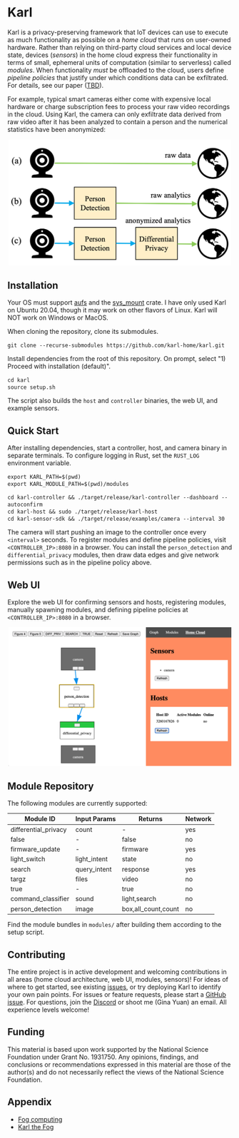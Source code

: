 # Karl
Karl is a privacy-preserving framework that IoT devices can use to execute as
much functionality as possible on a _home cloud_ that runs on user-owned hardware.
Rather than relying on third-party cloud services and local device state,
devices (_sensors_) in the home cloud express their functionality in terms
of small, ephemeral units of computation (similar to serverless) called _modules_.
When functionality _must_ be offloaded to the cloud, users define
_pipeline policies_ that justify under which conditions data can be
exfiltrated. For details, see our paper ([TBD]()).

For example, typical smart cameras either come with expensive local hardware or
charge subscription fees to process your raw video recordings in the cloud.
Using Karl, the camera can only exfiltrate data
derived from raw video after it has been analyzed to contain a person
and the numerical statistics have been anonymized:

<p align="center">
<img src="data/fig1.png" alt="pipeline policy example" width="500"/>
</p>

## Installation

Your OS must support [aufs](https://en.wikipedia.org/wiki/Aufs) and the [sys_mount](https://docs.rs/crate/sys-mount/1.2.1) crate. I have only used Karl on Ubuntu 20.04, though it may work on other flavors of Linux. Karl will NOT work on Windows or MacOS.

When cloning the repository, clone its submodules.

```
git clone --recurse-submodules https://github.com/karl-home/karl.git
```

Install dependencies from the root of this repository.
On prompt, select "1) Proceed with installation (default)".

```
cd karl
source setup.sh
```

The script also builds the `host` and `controller` binaries,
the web UI, and example sensors.

## Quick Start

After installing dependencies, start a controller, host, and camera binary in separate terminals. To configure logging in Rust, set the `RUST_LOG` environment variable.

```
export KARL_PATH=$(pwd)
export KARL_MODULE_PATH=$(pwd)/modules
```

```
cd karl-controller && ./target/release/karl-controller --dashboard --autoconfirm
cd karl-host && sudo ./target/release/karl-host
cd karl-sensor-sdk && ./target/release/examples/camera --interval 30
```

The camera will start pushing an image to the controller once every `<interval>` seconds. To register modules and define pipeline policies, visit `<CONTROLLER_IP>:8080` in a browser. You can install the `person_detection` and `differential_privacy` modules, then draw data edges and give network permissions such as in the pipeline policy above.

## Web UI

Explore the web UI for confirming sensors and hosts, registering
modules, manually spawning modules, and defining pipeline policies at
`<CONTROLLER_IP>:8080` in a browser.

<p align="center">
<img src="data/webui.png" alt="web UI" width="500"/>
</p>

## Module Repository
The following modules are currently supported:

| Module ID            | Input Params | Returns             | Network |
| -------------------- | ------------ | ------------------- | ------- |
| differential_privacy | count        | -                   | yes     |
| false                | -            | false               | no      |
| firmware_update      | -            | firmware            | yes     |
| light_switch         | light_intent | state               | no      |
| search               | query_intent | response            | yes     |
| targz                | files        | video               | no      |
| true                 | -            | true                | no      |
| command_classifier   | sound        | light,search        | no      |
| person_detection     | image        | box,all_count,count | no      |

Find the module bundles in `modules/` after building them according to the setup script.

## Contributing

The entire project is in active development and welcoming contributions in all areas
(home cloud architecture, web UI, modules, sensors)!
For ideas of where to get started, see existing [issues](https://github.com/karl-home/karl/issues), or try deploying Karl to identify your own pain points.
For issues or feature requests, please start a [GitHub issue](https://github.com/karl-home/karl/issues).
For questions, join the [Discord](https://discord.gg/ujgQ7mdD95) or
shoot me (Gina Yuan) an email.
All experience levels welcome!

## Funding

This material is based upon work supported by the National Science Foundation under Grant No. 1931750. Any opinions, findings, and conclusions or recommendations expressed in this material are those of the author(s) and do not necessarily reflect the views of the National Science Foundation.

## Appendix
* [Fog computing](https://en.wikipedia.org/wiki/Fog_computing)
* [Karl the Fog](https://en.wikipedia.org/wiki/San_Francisco_fog)
